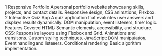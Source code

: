 1	Responsive Portfolio	A personal portfolio website showcasing skills, projects, and contact details.	Responsive design, CSS animations, Flexbox.
2	Interactive Quiz App	A quiz application that evaluates user answers and displays results dynamically.	DOM manipulation, event listeners, timer logic.
Features Covered
HTML: Semantic elements, accessibility, and structure.
CSS:
Responsive layouts using Flexbox and Grid.
Animations and transitions.
Custom styling techniques.
JavaScript:
DOM manipulation.
Event handling and listeners.
Conditional rendering.
Basic algorithm implementation.
